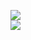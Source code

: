 [![](https://img.shields.io/badge/Made%20With-Github%20Spray-lightgrey.svg?style=for-the-badge&logo=github)](https://github.com/Annihil/github-spray#4151)  
[![](https://i.imgur.com/2DrTn0Z.gif)](https://github.com/Annihil/github-spray)